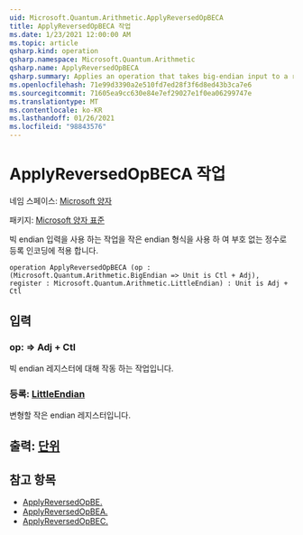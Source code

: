 ```yaml
---
uid: Microsoft.Quantum.Arithmetic.ApplyReversedOpBECA
title: ApplyReversedOpBECA 작업
ms.date: 1/23/2021 12:00:00 AM
ms.topic: article
qsharp.kind: operation
qsharp.namespace: Microsoft.Quantum.Arithmetic
qsharp.name: ApplyReversedOpBECA
qsharp.summary: Applies an operation that takes big-endian input to a register encoding an unsigned integer using little-endian format.
ms.openlocfilehash: 71e99d3390a2e510fd7ed28f3f6d8ed43b3ca7e6
ms.sourcegitcommit: 71605ea9cc630e84e7ef29027e1f0ea06299747e
ms.translationtype: MT
ms.contentlocale: ko-KR
ms.lasthandoff: 01/26/2021
ms.locfileid: "98843576"
---
```

# <a name="applyreversedopbeca-operation"></a>ApplyReversedOpBECA 작업

네임 스페이스: [Microsoft 양자](xref:Microsoft.Quantum.Arithmetic)

패키지: [Microsoft 양자 표준](https://nuget.org/packages/Microsoft.Quantum.Standard)


빅 endian 입력을 사용 하는 작업을 작은 endian 형식을 사용 하 여 부호 없는 정수로 등록 인코딩에 적용 합니다.

```qsharp
operation ApplyReversedOpBECA (op : (Microsoft.Quantum.Arithmetic.BigEndian => Unit is Ctl + Adj), register : Microsoft.Quantum.Arithmetic.LittleEndian) : Unit is Adj + Ctl
```


## <a name="input"></a>입력

### <a name="op--bigendian--unit--is-adj--ctl"></a>op: [](xref:Microsoft.Quantum.Arithmetic.BigEndian) => [](xref:microsoft.quantum.lang-ref.unit) Adj + Ctl

빅 endian 레지스터에 대해 작동 하는 작업입니다.


### <a name="register--littleendian"></a>등록: [LittleEndian](xref:Microsoft.Quantum.Arithmetic.LittleEndian)

변형할 작은 endian 레지스터입니다.



## <a name="output--unit"></a>출력: [단위](xref:microsoft.quantum.lang-ref.unit)



## <a name="see-also"></a>참고 항목

- [ApplyReversedOpBE.](xref:Microsoft.Quantum.Arithmetic.ApplyReversedOpBE)
- [ApplyReversedOpBEA.](xref:Microsoft.Quantum.Arithmetic.ApplyReversedOpBEA)
- [ApplyReversedOpBEC.](xref:Microsoft.Quantum.Arithmetic.ApplyReversedOpBEC)